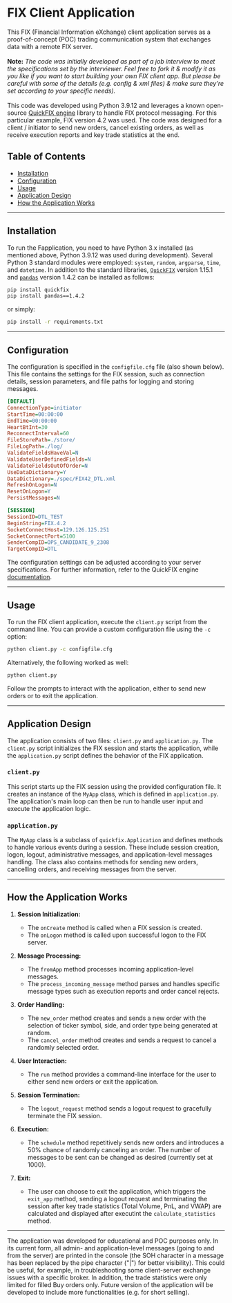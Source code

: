 # FIX Client Application

This FIX (Financial Information eXchange) client application serves as a proof-of-concept (POC) trading communication system that exchanges data with a remote FIX server.
<br>
<br>**Note:** *The code was initially developed as part of a job interview to meet the specifications set by the interviewer. Feel free to fork it & modify it as you like if you want to start building your own FIX client app. But please be careful with some of the details (e.g. config & xml files) & make sure they're set according to your specific needs).*
<br>
<br>This code was developed using Python 3.9.12 and leverages a known open-source [QuickFIX engine](https://quickfixengine.org/) library to handle FIX protocol messaging. For this particular example, FIX version 4.2 was used. The code was designed for a client / initiator to send new orders, cancel existing orders, as well as receive execution reports and key trade statistics at the end.

## Table of Contents

- [Installation](#installation)
- [Configuration](#configuration)
- [Usage](#usage)
- [Application Design](#application-design)
- [How the Application Works](#how-the-application-works)

---

## Installation

To run the Fapplication, you need to have Python 3.x installed (as mentioned above, Python 3.9.12 was used during development). Several Python 3 standard modules were employed: ```system```, ```random```, ```argparse```, ```time```, and ```datetime```. In addition to the standard libraries, [```QuickFIX```](https://pypi.org/project/quickfix/) version 1.15.1 and [```pandas```](https://pypi.org/project/pandas/1.4.2/) version 1.4.2 can be installed as follows:

```bash
pip install quickfix
pip install pandas==1.4.2
```
or simply:
```bash
pip install -r requirements.txt
```
---

## Configuration

The configuration is specified in the `configfile.cfg` file (also shown below). This file contains the settings for the FIX session, such as connection details, session parameters, and file paths for logging and storing messages.

```ini
[DEFAULT]
ConnectionType=initiator
StartTime=00:00:00
EndTime=00:00:00
HeartBtInt=30
ReconnectInterval=60
FileStorePath=./store/
FileLogPath=./log/
ValidateFieldsHaveVal=N
ValidateUserDefinedFields=N
ValidateFieldsOutOfOrder=N
UseDataDictionary=Y
DataDictionary=./spec/FIX42_DTL.xml
RefreshOnLogon=N
ResetOnLogon=Y
PersistMessages=N

[SESSION]
SessionID=DTL_TEST
BeginString=FIX.4.2
SocketConnectHost=129.126.125.251
SocketConnectPort=5100
SenderCompID=OPS_CANDIDATE_9_2308
TargetCompID=DTL
```

The configuration settings can be adjusted according to your server specifications. For further information, refer to the QuickFIX engine [documentation](https://quickfixengine.org/c/documentation/).

---

## Usage

To run the FIX client application, execute the `client.py` script from the command line. You can provide a custom configuration file using the `-c` option:

```bash
python client.py -c configfile.cfg
```
Alternatively, the following worked as well:

```bash
python client.py
```

Follow the prompts to interact with the application, either to send new orders or to exit the application.

---

## Application Design

The application consists of two files: `client.py` and `application.py`. The `client.py` script initializes the FIX session and starts the application, while the `application.py` script defines the behavior of the FIX application.

### `client.py`

This script starts up the FIX session using the provided configuration file. It creates an instance of the `MyApp` class, which is defined in `application.py`. The application's main loop can then be run to handle user input and execute the application logic.

### `application.py`

The `MyApp` class is a subclass of `quickfix.Application` and defines methods to handle various events during a session. These include session creation, logon, logout, administrative messages, and application-level messages handling. The class also contains methods for sending new orders, cancelling orders, and receiving messages from the server.

---

## How the Application Works

1. **Session Initialization:**
   - The `onCreate` method is called when a FIX session is created.
   - The `onLogon` method is called upon successful logon to the FIX server.

2. **Message Processing:**
   - The `fromApp` method processes incoming application-level messages.
   - The `process_incoming_message` method parses and handles specific message types such as execution reports and order cancel rejects.

3. **Order Handling:**
   - The `new_order` method creates and sends a new order with the selection of ticker symbol, side, and order type being generated at random.
   - The `cancel_order` method creates and sends a request to cancel a randomly selected order.

4. **User Interaction:**
   - The `run` method provides a command-line interface for the user to either send new orders or exit the application.

5. **Session Termination:**
   - The `logout_request` method sends a logout request to gracefully terminate the FIX session.

6. **Execution:**
   - The `schedule` method repetitively sends new orders and introduces a 50% chance of randomly canceling an order. The number of messages to be sent can be changed as desired (currently set at 1000).

7. **Exit:**
   - The user can choose to exit the application, which triggers the `exit_app` method, sending a logout request and terminating the session after key trade statistics (Total Volume, PnL, and VWAP) are calculated and displayed after executint the ```calculate_statistics``` method.

---

The application was developed for educational and POC purposes only. In its current form, all admin- and application-level messages (going to and from the server) are printed in the console (the SOH character in a message has been replaced by the pipe character ("|") for better visibility). This could be useful, for example, in troubleshooting some client-server exchange issues with a specific broker. In addition, the trade statistics were only limited for filled Buy orders only. Future version of the application will be developed to include more functionalities (e.g. for short selling).
